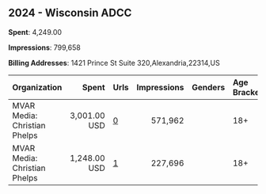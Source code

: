 ## 2024 - Wisconsin ADCC 
**Spent**: 4,249.00

**Impressions**: 799,658

**Billing Addresses**: 1421 Prince St Suite 320,Alexandria,22314,US

|Organization|Spent|Urls|Impressions|Genders|Age Brackets|Country Codes|
|:---|---:|:---|---:|:---|:---|:---|
|MVAR Media: Christian Phelps|3,001.00 USD|[0](https://www.snap.com/political-ads/asset/b177088bb56f723ea46c7c646bfc5b569ec29ae786204ebaf10a7d261532d89b?mediaType=mp4)|571,962||18+|united states|
|MVAR Media: Christian Phelps|1,248.00 USD|[1](https://www.snap.com/political-ads/asset/3916ace7c9b819785d486e14f32826f0bacd9ba2b607de66acdb1db0e6705468?mediaType=mp4)|227,696||18+|united states|
